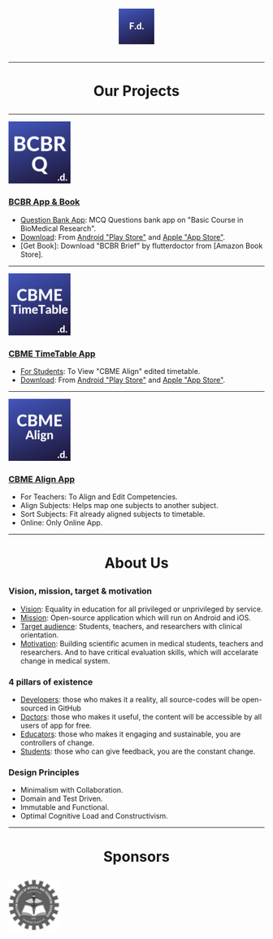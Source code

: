 # <p align="center"><img alt="FlutterDoctor.com" src="logos/FdCBlue.png" width="70"></p>
---
# <p align="center">Our Projects
---
[<img alt="FlutterDoctor.com" src="logos/BCBRCBlue.png" width="122">](BCBR/BCBR_Q_Bank.md)
### [BCBR App & Book](BCBR/BCBR_Q_Bank.md)
- [Question Bank App](): MCQ Questions bank app on "Basic Course in BioMedical Research".
- [Download](): From [Android "Play Store"]() and [Apple "App Store"](). 
- [Get Book]: Download "BCBR Brief" by flutterdoctor from [Amazon Book Store]. 
---
[<img alt="FlutterDoctor.com" src="logos/CBMETimeTable.png" width="122">]()
### [CBME TimeTable App]()
- [For Students](): To View "CBME Align" edited timetable.
- [Download](): From [Android "Play Store"]() and [Apple "App Store"]().  
---
[<img alt="FlutterDoctor.com" src="logos/CBMEAlign.png" width="122">]()
### [CBME Align App]()
- For Teachers: To Align and Edit Competencies. 
- Align Subjects: Helps map one subjects to another subject.
- Sort Subjects: Fit already aligned subjects to timetable.
- Online: Only Online App.
 
---
# <p align="center">About Us
### Vision, mission, target & motivation 
* [Vision](): Equality in education for all privileged or unprivileged by service.
* [Mission](): Open-source application which will run on Android and iOS. 
* [Target audience](): Students, teachers, and researchers with clinical orientation. 
* [Motivation](): Building scientific acumen in medical students, teachers and researchers. And to have critical evaluation skills, which will accelarate change in medical system. 

### 4 pillars of existence
* [Developers](): those who makes it a reality, all source-codes will be open-sourced in GitHub  
* [Doctors](): those who makes it useful, the content will be accessible by all users of app for free. 
* [Educators](): those who makes it engaging and sustainable, you are controllers of change.
* [Students](): those who can give feedback, you are the constant change. 

### Design Principles 
* Minimalism with Collaboration. 
* Domain and Test Driven.
* Immutable and Functional.
* Optimal Cognitive Load and Constructivism.

---
# <p align="center">Sponsors
<img alt="flutter doctor logo" src="logos/SponSIMATS.png" width="100">
